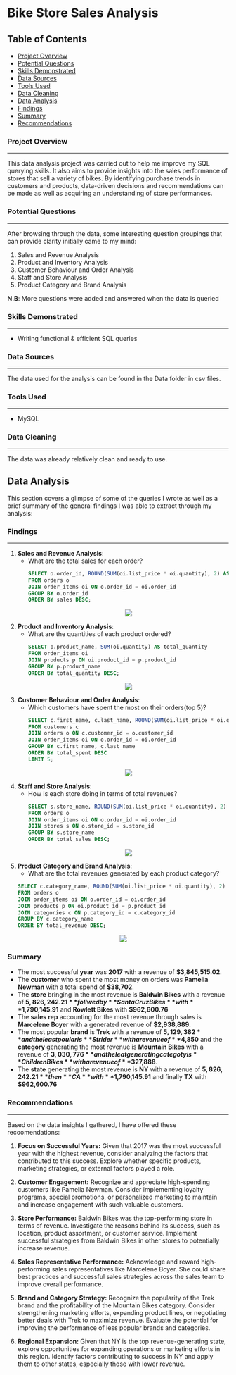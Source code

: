 # Bike Store Sales Analysis

## Table of Contents
- [Project Overview](#project-overview)
- [Potential Questions](#potential-questions)
- [Skills Demonstrated](#skills-demonstrated)
- [Data Sources](#data-sources)
- [Tools Used](#tools-used)
- [Data Cleaning](#data-cleaning)
- [Data Analysis](#data-analysis)
- [Findings](#findings)
- [Summary](#summary)
- [Recommendations](#recommendations)

### Project Overview
---
This data analysis project was carried out to help me improve my SQL querying skills. It also aims to provide insights into the sales performance of stores that sell a variety of bikes. By identifying purchase trends in customers and products, data-driven decisions and recommendations can be made as well as acquiring an understanding of store performances. 

### Potential Questions
---
After browsing through the data, some interesting question groupings that can provide clarity initially came to my mind:
1. Sales and Revenue Analysis 
2. Product and Inventory Analysis
3. Customer Behaviour and Order Analysis
4. Staff and Store Analysis
5. Product Category and Brand Analysis

**N.B**: More questions were added and answered when the data is queried

### Skills Demonstrated
---
- Writing functional & efficient SQL queries

### Data Sources
---
The data used for the analysis can be found in the Data folder in csv files.

### Tools Used
---
- MySQL

### Data Cleaning
---
The data was already relatively clean and ready to use.

## Data Analysis
This section covers a glimpse of some of the queries I wrote as well as a brief summary of the general findings I was able to extract through my analysis:

### Findings
---
1. **Sales and Revenue Analysis**:
   - What are the total sales for each order?
     ```sql
     SELECT o.order_id, ROUND(SUM(oi.list_price * oi.quantity), 2) AS sales
     FROM orders o
     JOIN order_items oi ON o.order_id = oi.order_id
     GROUP BY o.order_id
     ORDER BY sales DESC;
     ```
     <p align="center">
      <img src="ordersales.png">
     </p>
2. **Product and Inventory Analysis**:
   - What are the quantities of each product ordered?
     ```sql
     SELECT p.product_name, SUM(oi.quantity) AS total_quantity
     FROM order_items oi 
     JOIN products p ON oi.product_id = p.product_id
     GROUP BY p.product_name
     ORDER BY total_quantity DESC;
     ```
     <p align="center">
      <img src="prodquant.png">
     </p>
4. **Customer Behaviour and Order Analysis**:
   - Which customers have spent the most on their orders(top 5)?
     ```sql
     SELECT c.first_name, c.last_name, ROUND(SUM(oi.list_price * oi.quantity), 2) AS total_spent
     FROM customers c 
     JOIN orders o ON c.customer_id = o.customer_id
     JOIN order_items oi ON o.order_id = oi.order_id
     GROUP BY c.first_name, c.last_name
     ORDER BY total_spent DESC
     LIMIT 5;
     ```
     <p align="center">
      <img src="cust_top5.png">
     </p>
6. **Staff and Store Analysis**:
   - How is each store doing in terms of total revenues?
     ```sql
     SELECT s.store_name, ROUND(SUM(oi.list_price * oi.quantity), 2) as total_sales
     FROM orders o 
     JOIN order_items oi ON o.order_id = oi.order_id
     JOIN stores s ON o.store_id = s.store_id
     GROUP BY s.store_name
     ORDER BY total_sales DESC;
     ```
     <p align="center">
      <img src="storerev.png">
     </p>
8. **Product Category and Brand Analysis**:
   - What are the total revenues generated by each product category?
    ```sql
    SELECT c.category_name, ROUND(SUM(oi.list_price * oi.quantity), 2) AS total_revenue
    FROM orders o 
    JOIN order_items oi ON o.order_id = oi.order_id
    JOIN products p ON oi.product_id = p.product_id
    JOIN categories c ON p.category_id = c.category_id
    GROUP BY c.category_name
    ORDER BY total_revenue DESC;
    ```
    <p align="center">
      <img src="catrev.png">
     </p>

### Summary
- The most successful **year** was **2017** with a revenue of **$3,845,515.02**.
- The **customer** who spent the most money on orders was **Pamelia Newman** with a total spend of **$38,702**.
- The **store** bringing in the most revenue is **Baldwin Bikes** with a revenue of **$5,826,242.21** follwed by **Santa Cruz Bikes** with **$1,790,145.91** and **Rowlett Bikes** with **$962,600.76**
- The **sales rep** accounting for the most revenue through sales is **Marcelene Boyer** with a generated revenue of **$2,938,889**.
- The most popular **brand** is **Trek** with a revenue of **$5,129,382** and the least poular is **Strider** with a revenue of **$4,850** and the **category** generating the most revenue is **Mountain Bikes** with a revenue of **$3,030,776** and the leat generating categoty is **Children Bikes** with a revenue of **$327,888**.
- The **state** generating the most revenue is **NY** with a revenue of **$5,826,242.21** then **CA** with **$1,790,145.91** and finally **TX** with **$962,600.76**

### Recommendations
---
Based on the data insights I gathered, I have offered these recoomendations:

1. **Focus on Successful Years:** Given that 2017 was the most successful year with the highest revenue, consider analyzing the factors that contributed to this success. Explore whether specific products, marketing strategies, or external factors played a role.

2. **Customer Engagement:** Recognize and appreciate high-spending customers like Pamelia Newman. Consider implementing loyalty programs, special promotions, or personalized marketing to maintain and increase engagement with such valuable customers.

3. **Store Performance:** Baldwin Bikes was the top-performing store in terms of revenue. Investigate the reasons behind its success, such as location, product assortment, or customer service. Implement successful strategies from Baldwin Bikes in other stores to potentially increase revenue.

4. **Sales Representative Performance:** Acknowledge and reward high-performing sales representatives like Marcelene Boyer. She could share best practices and successful sales strategies across the sales team to improve overall performance.

5. **Brand and Category Strategy:** Recognize the popularity of the Trek brand and the profitability of the Mountain Bikes category. Consider strengthening marketing efforts, expanding product lines, or negotiating better deals with Trek to maximize revenue. Evaluate the potential for improving the performance of less popular brands and categories.

6. **Regional Expansion:** Given that NY is the top revenue-generating state, explore opportunities for expanding operations or marketing efforts in this region. Identify factors contributing to success in NY and apply them to other states, especially those with lower revenue.

